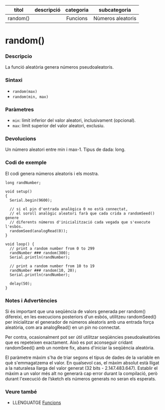 
| títol | descripció   | categoria  | subcategoria        |
| :---: | :----------: | :--------: | :-----------------: |
| random() | | Funcions | Nùmeros aleatoris |

# random()

### Descripcio

La funció aleatòria genera números pseudoaleatoris.

### Sintaxi

* `random(max)`  
* `random(min, max)`

### Paràmetres

* `min`: límit inferior del valor aleatori, inclusivament (opcional).  
* `max`: límit superior del valor aleatori, exclusiu.

### Devolucions

Un número aleatori entre min i max-1. Tipus de dada: long.

### Codi de exemple

El codi genera números aleatoris i els mostra.

```
long randNumber;

void setup()
{
  Serial.begin(9600);

  // si el pin d'entrada analògica 0 no està connectat,  
  // el soroll analògic aleatori farà que cada crida a randomSeed() genere
  // diferents números d'inicialització cada vegada que s'execute l'esbós.
  randomSeed(analogRead(0));
}

void loop() {
  // print a random number from 0 to 299
  randNumber ### random(300);
  Serial.println(randNumber);

  // print a random number from 10 to 19
  randNumber ### random(10, 20);
  Serial.println(randNumber);

  delay(50);
}
```

### Notes i Advertències

Si és important que una seqüència de valors generada per random() difereixi, en les execucions posteriors d'un esbós, utilitzeu randomSeed() per inicialitzar el generador de números aleatoris amb una entrada força aleatòria, com ara analogRead() en un pin no connectat.

Per contra, ocasionalment pot ser útil utilitzar seqüències pseudoaleatòries que es repeteixen exactament. Això es pot aconseguir cridant randomSeed() amb un nombre fix, abans d'iniciar la seqüència aleatòria.

El paràmetre màxim s'ha de triar segons el tipus de dades de la variable en què s'emmagatzema el valor. En qualsevol cas, el màxim absolut està lligat a la naturalesa llarga del valor generat (32 bits - 2.147.483.647). Establir el màxim a un valor més alt no generarà cap error durant la compilació, però durant l'execució de l’sketch els números generats no seran els esperats.

### Veure també

* LLENGUATGE [Funcions](../Funcions.md)
